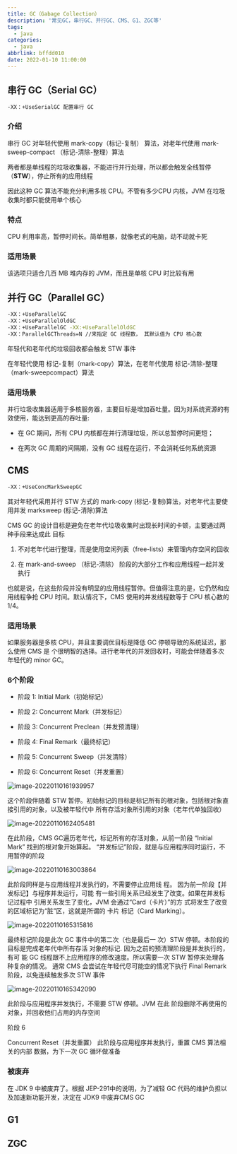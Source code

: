 ```yaml
---
title: GC（Gabage Collection）
description: '常见GC，串行GC、并行GC、CMS、G1、ZGC等'
tags:
  - java
categories:
  - java
abbrlink: bffdd010
date: 2022-01-10 11:00:00
---
```


## 串行 GC（Serial GC）

```sh
-XX：+UseSerialGC 配置串行 GC
```

### 介绍

串行 GC 对年轻代使用 mark-copy（标记-复制） 算法，对老年代使用 mark-sweep-compact （标记-清除-整理）算法

两者都是单线程的垃圾收集器，不能进行并行处理，所以都会触发全线暂停（**STW**），停止所有的应用线程

因此这种 GC 算法不能充分利用多核 CPU。不管有多少CPU 内核，JVM 在垃圾收集时都只能使用单个核心

### 特点

CPU 利用率高，暂停时间长。简单粗暴，就像老式的电脑，动不动就卡死

### 适用场景

该选项只适合几百 MB 堆内存的 JVM，而且是单核 CPU 时比较有用

## 并行 GC（Parallel GC）

```sh
-XX：+UseParallelGC
-XX：+UseParallelOldGC
-XX：+UseParallelGC -XX:+UseParallelOldGC
-XX：ParallelGCThreads=N //来指定 GC 线程数， 其默认值为 CPU 核心数
```

年轻代和老年代的垃圾回收都会触发 STW 事件

在年轻代使用 标记-复制（mark-copy）算法，在老年代使用 标记-清除-整理（mark-sweepcompact）算法

### 适用场景

并行垃圾收集器适用于多核服务器，主要目标是增加吞吐量。因为对系统资源的有效使用，能达到更高的吞吐量:

* 在 GC 期间，所有 CPU 内核都在并行清理垃圾，所以总暂停时间更短；

* 在两次 GC 周期的间隔期，没有 GC 线程在运行，不会消耗任何系统资源

## CMS

```sh
-XX：+UseConcMarkSweepGC
```

其对年轻代采用并行 STW 方式的 mark-copy (标记-复制)算法，对老年代主要使用并发 marksweep (标记-清除)算法

CMS GC 的设计目标是避免在老年代垃圾收集时出现长时间的卡顿，主要通过两种手段来达成此 目标

1. 不对老年代进行整理，而是使用空闲列表（free-lists）来管理内存空间的回收

2. 在 mark-and-sweep （标记-清除） 阶段的大部分工作和应用线程一起并发执行

也就是说，在这些阶段并没有明显的应用线程暂停。但值得注意的是，它仍然和应用线程争抢 CPU 时间。默认情况下，CMS 使用的并发线程数等于 CPU 核心数的 1/4。

### 适用场景

如果服务器是多核 CPU，并且主要调优目标是降低 GC 停顿导致的系统延迟，那么使用 CMS 是 个很明智的选择。进行老年代的并发回收时，可能会伴随着多次年轻代的 minor GC。

### 6个阶段

* 阶段 1: Initial Mark（初始标记）

* 阶段 2: Concurrent Mark（并发标记）

* 阶段 3: Concurrent Preclean（并发预清理） 

* 阶段 4: Final Remark（最终标记） 

* 阶段 5: Concurrent Sweep（并发清除） 

* 阶段 6: Concurrent Reset（并发重置）

![image-20220110161939957](jvm-gc2/image-20220110161939957.png)

这个阶段伴随着 STW 暂停。初始标记的目标是标记所有的根对象，包括根对象直接引用的对象，以及被年轻代中 所有存活对象所引用的对象（老年代单独回收）

![image-20220110162405481](jvm-gc2/image-20220110162405481.png)

在此阶段，CMS GC遍历老年代，标记所有的存活对象，从前一阶段 “Initial Mark” 找到的根对象开始算起。 “并发标记”阶段，就是与应用程序同时运行，不用暂停的阶段

![image-20220110163003864](jvm-gc2/image-20220110163003864.png)

此阶段同样是与应用线程并发执行的，不需要停止应用线 程。 因为前一阶段【并发标记】与程序并发运行，可能 有一些引用关系已经发生了改变。如果在并发标记过程中 引用关系发生了变化，JVM 会通过“Card（卡片）”的方 式将发生了改变的区域标记为“脏”区，这就是所谓的 卡片 标记（Card Marking）。

![image-20220110165315816](jvm-gc2/image-20220110165315816.png)

最终标记阶段是此次 GC 事件中的第二次（也是最后一 次）STW 停顿。本阶段的目标是完成老年代中所有存活 对象的标记. 因为之前的预清理阶段是并发执行的，有可 能 GC 线程跟不上应用程序的修改速度。所以需要一次 STW 暂停来处理各种复杂的情况。 通常 CMS 会尝试在年轻代尽可能空的情况下执行 Final Remark 阶段，以免连续触发多次 STW 事件

![image-20220110165342090](jvm-gc2/image-20220110165342090.png)

此阶段与应用程序并发执行，不需要 STW 停顿。JVM 在此 阶段删除不再使用的对象，并回收他们占用的内存空间

阶段 6

Concurrent Reset（并发重置） 此阶段与应用程序并发执行，重置 CMS 算法相关的内部 数据，为下一次 GC 循环做准备

### 被废弃

在 JDK 9 中被废弃了。根据 JEP-291中的说明，为了减轻 GC 代码的维护负担以及加速新功能开发，决定在 JDK9 中废弃CMS GC

## G1



## ZGC

